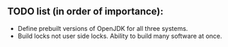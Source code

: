 ## TODO list (in order of importance):
* Define prebuilt versions of OpenJDK for all three systems.
* Build locks not user side locks. Ability to build many software at once.
